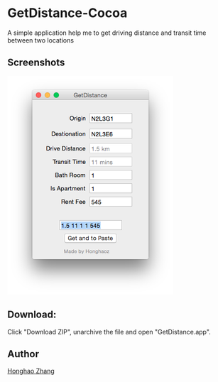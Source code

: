 # GetDistance-Cocoa

A simple application help me to get driving distance and transit time between two locations

## Screenshots

![Buttons example](https://raw.githubusercontent.com/honghaoz/GetDistance-Cocoa/master/screenshot.png)

## Download:
Click "Download ZIP", unarchive the file and open "GetDistance.app".

## Author

[Honghao Zhang](http://ca.linkedin.com/in/honghaozhang/)

